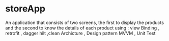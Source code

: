 # storeApp
An application that consists of two screens, the first to display the products and the second to know the details of each product
using : view Binding , retrofit , dagger hilt ,clean Archicture , Design pattern MVVM , Unit Test 
